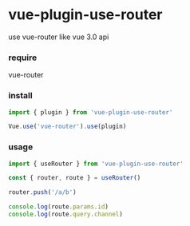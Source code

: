 # vue-plugin-use-router
use vue-router like vue 3.0 api

### require

vue-router

### install

```javascript
import { plugin } from 'vue-plugin-use-router'

Vue.use('vue-router').use(plugin)
```

### usage

```javascript
import { useRouter } from 'vue-plugin-use-router'

const { router, route } = useRouter()

router.push('/a/b')

console.log(route.params.id)
console.log(route.query.channel)
```
